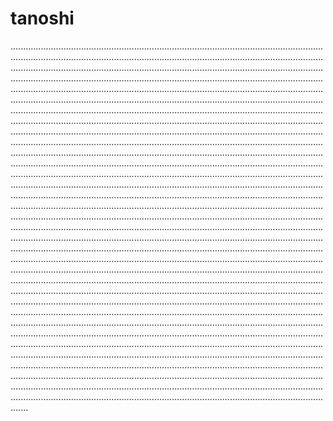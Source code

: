 # tanoshi

...............................................................................................................................................................................................................................................................................................................................................................................................................................................................................................................................................................................................................................................................................................................................................................................................................................................................................................................................................................................................................................................................................................................................................................................................................................................................................................................................................................................................................................................................................................................................................................................................................................................................................................................................................................................................................................................................................................................................................................................................................................................................................................................................................................................................................................................................................................................................................................................................................................................................................................................................................................................................................................................................................................................................................................................................................................................................................................................................................................................................................................................................................................................................................................................................................................................................................................................................................................................................................................................................................................................................................................................................................................................................................................................................................................................................................................................................................................................................................................................................................................................................................................................................................................................................................................................................................................................................................................................................